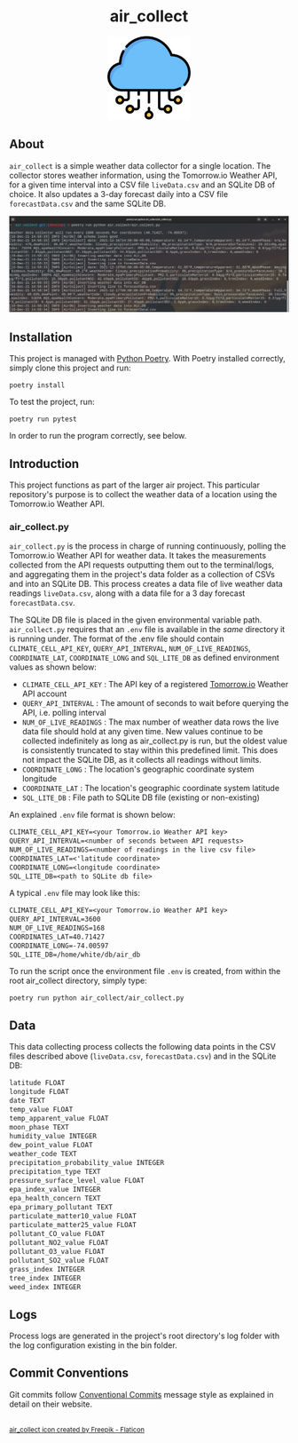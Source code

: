 <h1 align="center">air_collect</h1>

<div align="center">
	<img src="assets/air_2.png" width="150">
</div>

## About
`air_collect` is a simple weather data collector for a single location. The collector stores weather information, using 
the Tomorrow.io Weather API, for a given time interval into a CSV file `liveData.csv` and an SQLite DB of choice.  It 
also updates a 3-day forecast daily into a CSV file `forecastData.csv` and the same SQLite DB.

<div align="center">
	<img src="assets/ScreenshotAirCollect.png">
</div>

## Installation
This project is managed with [Python Poetry](https://github.com/python-poetry/poetry). With Poetry installed correctly,
simply clone this project and run:

```commandline
poetry install
```

To test the project, run:

```commandline
poetry run pytest
```

In order to run the program correctly, see below.

## Introduction
This project functions as part of the larger air project. This particular repository's purpose is
to collect the weather data of a location using the Tomorrow.io Weather API.

### air_collect.py
`air_collect.py` is the process in charge of running continuously, polling the Tomorrow.io
Weather API for weather data. It takes the measurements collected from the API requests outputting them out to
the terminal/logs, and aggregating them in the project's data folder as a collection of CSVs and into an SQLite DB.
This process creates a data file of live weather data readings `liveData.csv`, along with a data file for a 3 day
forecast `forecastData.csv`. 

The SQLite DB file is placed in the given environmental variable path. `air_collect.py`
requires that an `.env` file is available in the *same* directory it is running under. The format of the .env file
should contain ``CLIMATE_CELL_API_KEY``, `QUERY_API_INTERVAL`, `NUM_OF_LIVE_READINGS`, `COORDINATE_LAT`,
`COORDINATE_LONG` and `SQL_LITE_DB` as defined environment values as shown below:

- `CLIMATE_CELL_API_KEY` : The API key of a registered [Tomorrow.io](https://www.tomorrow.io) Weather API account
- `QUERY_API_INTERVAL` : The amount of seconds to wait before querying the API, i.e. polling interval
- `NUM_OF_LIVE_READINGS` : The max number of weather data rows the live data file should hold at any given time. New values continue to be collected indefinitely as long as air_collect.py is run, but the oldest value is consistently truncated to stay within this predefined limit. This does not impact the SQLite DB, as it collects all readings without limits.
- `COORDINATE_LONG` : The location's geographic coordinate system longitude
- `COORDINATE_LAT` : The location's geographic coordinate system latitude
- `SQL_LITE_DB` : File path to SQLite DB file (existing or non-existing)

An explained `.env` file format is shown below:

```commandline
CLIMATE_CELL_API_KEY=<your Tomorrow.io Weather API key>
QUERY_API_INTERVAL=<number of seconds between API requests>
NUM_OF_LIVE_READINGS=<number of readings in the live csv file>
COORDINATES_LAT=<'latitude coordinate>
COORDINATE_LONG=<longitude coordinate>
SQL_LITE_DB=<path to SQLite db file>
```

A typical `.env` file may look like this:

```commandline
CLIMATE_CELL_API_KEY=<your Tomorrow.io Weather API key>
QUERY_API_INTERVAL=3600
NUM_OF_LIVE_READINGS=168
COORDINATES_LAT=40.71427
COORDINATE_LONG=-74.00597
SQL_LITE_DB=/home/white/db/air_db
```

To run the script once the environment file `.env` is created, from within the root air_collect
directory, simply type:

```commandline
poetry run python air_collect/air_collect.py
```

## Data
This data collecting process collects the following data points in the CSV files described above
(`liveData.csv`, `forecastData.csv`) and in the SQLite DB:

```commandline
latitude FLOAT
longitude FLOAT
date TEXT
temp_value FLOAT
temp_apparent_value FLOAT
moon_phase TEXT
humidity_value INTEGER
dew_point_value FLOAT
weather_code TEXT
precipitation_probability_value INTEGER
precipitation_type TEXT
pressure_surface_level_value FLOAT
epa_index_value INTEGER
epa_health_concern TEXT
epa_primary_pollutant TEXT
particulate_matter10_value FLOAT
particulate_matter25_value FLOAT
pollutant_CO_value FLOAT
pollutant_NO2_value FLOAT
pollutant_O3_value FLOAT
pollutant_SO2_value FLOAT
grass_index INTEGER
tree_index INTEGER
weed_index INTEGER
```

## Logs
Process logs are generated in the project's root directory's log folder with the log configuration
existing in the bin folder.

## Commit Conventions
Git commits follow [Conventional Commits](https://www.conventionalcommits.org) message style as
explained in detail on their website.

<br/>
<sup>
    <a href="https://www.flaticon.com/free-icons/cloud-computing" title="cloud-computing icon">
        air_collect icon created by Freepik - Flaticon
    </a>
</sup>
